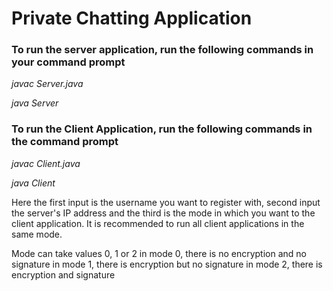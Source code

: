 # Private Chatting Application 


### To run the server application, run the following commands in your command prompt


*javac Server.java*


*java Server*

### To run the Client Application, run the following commands in the command prompt


*javac Client.java*


*java Client <username> <ServerIP> <mode>*


Here the first input is the username you want to register with, second input the server's IP address and the third is the mode in which you want to the client application. It is recommended to run all client applications in the same mode.


Mode can take values 0, 1 or 2
in mode 0, there is no encryption and no signature
in mode 1, there is encryption but no signature
in mode 2, there is encryption and signature

